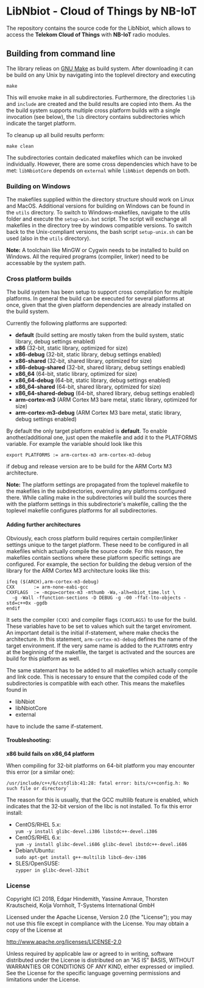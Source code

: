 # LibNbiot - Cloud of Things by NB-IoT

The repository contains the source code for the LibNbiot, which allows to access the
**Telekom Cloud of Things** with **NB-IoT** radio modules.

## Building from command line

The library relieas on [GNU Make](https://www.gnu.org/software/make/) as build system. After downloading it can
be build on any Unix by navigating into the toplevel directory and executing

    make

This will envoke make in all subdirectories. Furthermore, the directories `lib` and `include` are created
and the build results are copied into them. As the the build system supports multiple cross platform
builds with a single invocation (see below), the `lib` directory contains subdirectories which indicate the target
platform.

To cleanup up all build results perform:

    make clean

The subdirectories contain dedicated makefiles which can be invoked individually. However, there are
some cross dependencies which have to be met: `libNbiotCore` depends on `external` while `libNbiot` depends
on both.

### Building on Windows

The makefiles supplied within the directory structure should work on Linux and MacOS. Additional versions
for building on Windows can be found in the `utils` directory. To switch to Windows-makefiles, navigate to
the utils folder and execute the `setup-win.bat` script. The script will exchange all makefiles in the directory
tree by windows compatible versions. To switch back to the Unix-compliant versions, the bash script `setup-unix.sh`
can be used (also in the `utils` directory).

**Note:** A toolchain like MinGW or Cygwin needs to be installed to build on Windows. All the required programs
(compiler, linker) need to be accessable by the system path.

### Cross platform builds

The build system has been setup to support cross compilation for multiple platforms. In general
the build can be executed for several platforms at once, given that the given platform dependencies
are already installed on the build system.

Currently the following platforms are supported:

* **default** (build setting are mostly taken from the build system, static library, debug settings enabled)
* **x86** (32-bit, static library, optimized for size)
* **x86-debug** (32-bit, static library, debug settings enabled)
* **x86-shared** (32-bit, shared library, optimized for size)
* **x86-debug-shared** (32-bit, shared library, debug settings enabled)
* **x86_64** (64-bit, static library, optimized for size)
* **x86_64-debug** (64-bit, static library, debug settings enabled)
* **x86_64-shared** (64-bit, shared library, optimized for size)
* **x86_64-shared-debug** (64-bit, shared library, debug settings enabled)
* **arm-cortex-m3** (ARM Cortex M3 bare metal, static library, optimized for size)
* **arm-cortex-m3-debug** (ARM Cortex M3 bare metal, static library, debug settings enabled)

By default the only target platform enabled is **default**. To enable another/additional one, just open
the makefile and add it to the PLATFORMS variable. For example the variable should look like this

    export PLATFORMS := arm-cortex-m3 arm-cortex-m3-debug

if debug and release version are to be build for the ARM Cortx M3 architecture.

**Note:** The platform settings are propagated from the toplevel makefile to the makefiles in the
subdirectories, overruling any platforms configured there. While calling make in the subdirectories
will build the sources there with the platform settings in this subdirectorie's makefile, calling the
the toplevel makefile configures platforms for all subdirectories.

#### Adding further architectures

Obviously, each cross platform build requires certain compiler/linker settings unique to the target
platform. These need to be configured in all makefiles which actually compile the source code. For this
reason, the makefiles contain sections where these platform specific settings are configured. For example,
the section for building the debug version of the library for the ARM Cortex M3 architecture looks like this:

    ifeq ($(ARCH),arm-cortex-m3-debug)
    CXX       := arm-none-eabi-gcc
    CXXFLAGS  := -mcpu=cortex-m3 -mthumb -Wa,-alh=nbiot_time.lst \
      -g -Wall -ffunction-sections -D DEBUG -g -O0 -ffat-lto-objects -std=c++0x -ggdb
    endif

It sets the compiler `(CXX)` and compiler flags `(CXXFLAGS)` to use for the build. These variables have to
be set to values which suit the target enviroment. An important detail is the initial if-statement, where
make checks the architecture. In this statement, `arm-cortex-m3-debug` defines the name of the target
environment. If the very same name is added to the `PLATFORMS` entry at the beginning of the makefile, the
target is activated and the sources are build for this platform as well.

The same statemant has to be added to all makefiles which actually compile and link code. This is necessary
to ensure that the compiled code of the subdirectories is compatible with each other. This means the makefiles
found in

* libNbiot
* libNbiotCore
* external

have to include the same if-statement.

#### Troubleshooting:

**x86 build fails on x86_64 platform**

When compiling for 32-bit platforms on 64-bit platform you may encounter this error (or a similar one):  

    /usr/include/c++/6/cstdlib:41:28: fatal error: bits/c++config.h: No such file or directory`

The reason for this is usually, that the GCC multilib feature is enabled, which indicates that the
32-bit version of the libc is not installed. To fix this error install:

* CentOS/RHEL 5.x:  
`yum -y install glibc-devel.i386 libstdc++-devel.i386`  
* CentOS/RHEL 6.x:  
`yum -y install glibc-devel.i686 glibc-devel ibstdc++-devel.i686`  
* Debian/Ubuntu:  
`sudo apt-get install g++-multilib libc6-dev-i386`  
* SLES/OpenSUSE:  
`zypper in glibc-devel-32bit`  


### License

Copyright (C) 2018, Edgar Hindemith, Yassine Amraue, Thorsten Krautscheid, Kolja Vornholt, T-Systems International GmbH

Licensed under the Apache License, Version 2.0 (the "License");
you may not use this file except in compliance with the License.
You may obtain a copy of the License at

http://www.apache.org/licenses/LICENSE-2.0

Unless required by applicable law or agreed to in writing, software
distributed under the License is distributed on an "AS IS" BASIS,
WITHOUT WARRANTIES OR CONDITIONS OF ANY KIND, either expressed or implied.
See the License for the specific language governing permissions and
limitations under the License.
